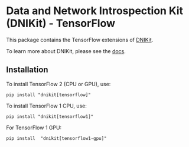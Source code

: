 # Data and Network Introspection Kit (DNIKit) - TensorFlow

This package contains the TensorFlow extensions of [DNIKit](https://github.com/apple/dnikit).

To learn more about DNIKit, please see the [docs](https://apple.github.io/dnikit).

## Installation

To install TensorFlow 2 (CPU or GPU), use:
```
pip install "dnikit[tensorflow]"
```

To install TensorFlow 1 CPU, use:
```
pip install "dnikit[tensorflow1]"
```

For TensorFlow 1 GPU:
```
pip install  "dnikit[tensorflow1-gpu]"
```
